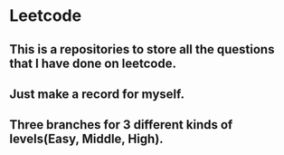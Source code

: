 # Leetcode

## This is a repositories to store all the questions that I have done on leetcode.
## Just make a record for myself.
## Three branches for 3 different kinds of levels(Easy, Middle, High).
